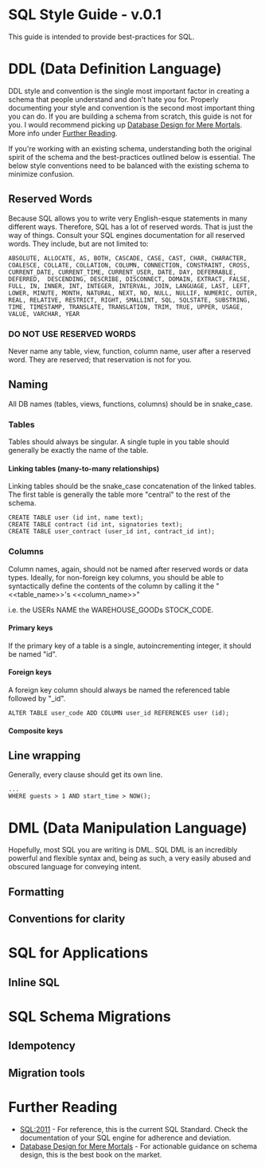SQL Style Guide  - v.0.1
=========================

This guide is intended to provide best-practices for SQL.

# DDL (Data Definition Language)

DDL style and convention is the single most important factor in creating a schema that people understand and don't hate you for. Properly documenting your style and convention is the second most important thing you can do. If you are building a schema from scratch, this guide is not for you. I would recommend picking up [Database Design for Mere Mortals](http://www.amazon.com/Database-Design-Mere-Mortals-Relational/dp/0201752840). More info under [Further Reading](#further-reading).

If you're working with an existing schema, understanding both the original spirit of the schema and the best-practices outlined below is essential. The below style conventions need to be balanced with the existing schema to minimize confusion.

## Reserved Words

Because SQL allows you to write very English-esque statements in many different ways. Therefore, SQL has a lot of reserved words. That is just the way of things. Consult your SQL engines documentation for all reserved words. They include, but are not limited to:

```
ABSOLUTE, ALLOCATE, AS, BOTH, CASCADE, CASE, CAST, CHAR, CHARACTER, COALESCE, COLLATE, COLLATION, COLUMN, CONNECTION, CONSTRAINT, CROSS, CURRENT_DATE, CURRENT_TIME, CURRENT_USER, DATE, DAY, DEFERRABLE, DEFERRED,  DESCENDING, DESCRIBE, DISCONNECT, DOMAIN, EXTRACT, FALSE, FULL, IN, INNER, INT, INTEGER, INTERVAL, JOIN, LANGUAGE, LAST, LEFT, LOWER, MINUTE, MONTH, NATURAL, NEXT, NO, NULL, NULLIF, NUMERIC, OUTER, REAL, RELATIVE, RESTRICT, RIGHT, SMALLINT, SQL, SQLSTATE, SUBSTRING, TIME, TIMESTAMP, TRANSLATE, TRANSLATION, TRIM, TRUE, UPPER, USAGE, VALUE, VARCHAR, YEAR
```

### DO NOT USE RESERVED WORDS

Never name any table, view, function, column name, user after a reserved word. They are reserved; that reservation is not for you.

## Naming

All DB names (tables, views, functions, columns) should be in snake_case.

### Tables

Tables should always be singular. A single tuple in you table should generally be exactly the name of the table.

#### Linking tables (many-to-many relationships)
Linking tables should be the snake_case concatenation of the linked tables. The first table is generally the table more "central" to the rest of the schema.

```
CREATE TABLE user (id int, name text);
CREATE TABLE contract (id int, signatories text);
CREATE TABLE user_contract (user_id int, contract_id int);
```

### Columns

Column names, again, should not be named after reserved words or data types. Ideally, for non-foreign key columns, you should be able to syntactically define the contents of the column by calling it the "<<table_name>>'s <<column_name>>"

  i.e.
  the USERs NAME
  the WAREHOUSE_GOODs STOCK_CODE.

#### Primary keys
If the primary key of a table is a single, autoincrementing integer, it should be named "id".

#### Foreign keys
A foreign key column should always be named the referenced table followed by "_id".

```
ALTER TABLE user_code ADD COLUMN user_id REFERENCES user (id);
```

#### Composite keys

## Line wrapping

Generally, every clause should get its own line.

```
...
WHERE guests > 1 AND start_time > NOW();
```

# DML (Data Manipulation Language)

Hopefully, most SQL you are writing is DML. SQL DML is an incredibly powerful and flexible syntax and, being as such, a very easily abused and obscured language for conveying intent.

## Formatting

## Conventions for clarity


# SQL for Applications

## Inline SQL

# SQL Schema Migrations

## Idempotency

## Migration tools

# Further Reading
* [SQL:2011](http://standards.iso.org/ittf/PubliclyAvailableStandards/c053681_ISO_IEC_9075-1_2011.zip) - For reference, this is the current SQL Standard. Check the documentation of your SQL engine for adherence and deviation.
* [Database Design for Mere Mortals](http://www.amazon.com/Database-Design-Mere-Mortals-Relational/dp/0201752840) - For actionable guidance on schema design, this is the best book on the market.
